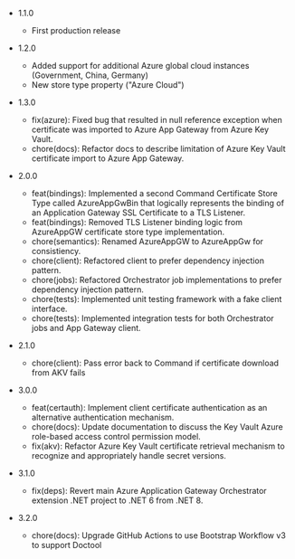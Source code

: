 - 1.1.0
  - First production release

- 1.2.0
  - Added support for additional Azure global cloud instances (Government, China, Germany)
  - New store type property ("Azure Cloud")

- 1.3.0
  - fix(azure): Fixed bug that resulted in null reference exception when certificate was imported to Azure App Gateway from Azure Key Vault.
  - chore(docs): Refactor docs to describe limitation of Azure Key Vault certificate import to Azure App Gateway.

- 2.0.0
  - feat(bindings): Implemented a second Command Certificate Store Type called AzureAppGwBin that logically represents the binding of an Application Gateway SSL Certificate to a TLS Listener.
  - feat(bindings): Removed TLS Listener binding logic from AzureAppGW certificate store type implementation.
  - chore(semantics): Renamed AzureAppGW to AzureAppGw for consistiency.
  - chore(client): Refactored client to prefer dependency injection pattern.
  - chore(jobs): Refactored Orchestrator job implementations to prefer dependency injection pattern.
  - chore(tests): Implemented unit testing framework with a fake client interface.
  - chore(tests): Implemented integration tests for both Orchestrator jobs and App Gateway client.

- 2.1.0
  - chore(client): Pass error back to Command if certificate download from AKV fails

- 3.0.0
  - feat(certauth): Implement client certificate authentication as an alternative authentication mechanism.
  - chore(docs): Update documentation to discuss the Key Vault Azure role-based access control permission model.
  - fix(akv): Refactor Azure Key Vault certificate retrieval mechanism to recognize and appropriately handle secret versions.

- 3.1.0
  - fix(deps): Revert main Azure Application Gateway Orchestrator extension .NET project to .NET 6 from .NET 8.

- 3.2.0
  - chore(docs): Upgrade GitHub Actions to use Bootstrap Workflow v3 to support Doctool
